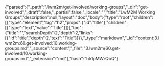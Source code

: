 {"parsed":{"_path":"/lwm2m/get-involved/working-groups","_dir":"get-involved","_draft":false,"_partial":false,"_locale":"","title":"LwM2M Working Groups","description":null,"layout":"doc","body":{"type":"root","children":[{"type":"element","tag":"h2","props":{"id":"title"},"children":[{"type":"text","value":"Title"}]}],"toc":{"title":"","searchDepth":2,"depth":2,"links":[{"id":"title","depth":2,"text":"Title"}]}},"_type":"markdown","_id":"content:3.lwm2m:60.get-involved:10.working-groups.md","_source":"content","_file":"3.lwm2m/60.get-involved/10.working-groups.md","_extension":"md"},"hash":"h51pMWrQbQ"}